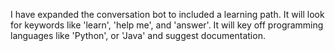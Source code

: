 I have expanded the conversation bot to included a learning path. It will look for keywords like 'learn', 'help me', and 'answer'. It will key off programming languages like 'Python', or 'Java' and suggest documentation.
